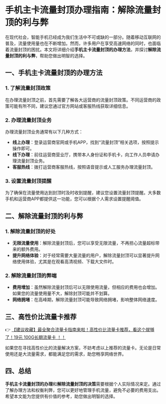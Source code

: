 # 手机主卡流量封顶办理指南：解除流量封顶的利与弊

在现代社会，智能手机已经成为我们生活中不可或缺的一部分。随着移动互联网的普及，流量使用量也在不断增加。然而，许多用户在享受高速网络的同时，也面临着流量封顶的困扰。本文将详细介绍**手机主卡流量封顶的办理方法**，并探讨**解除流量封顶的利与弊**，帮助您做出明智的选择。

## 一、手机主卡流量封顶的办理方法

### 1. 了解流量封顶政策
在办理流量封顶之前，首先需要了解各大运营商的流量封顶政策。不同运营商的政策可能有所不同，建议您通过官方网站或客服热线获取详细信息。

### 2. 办理流量封顶业务
办理流量封顶业务通常有以下几种方式：
- **线上办理**：登录运营商官网或手机APP，找到“流量封顶”相关选项，按照提示操作即可。
- **线下办理**：前往运营商营业厅，携带本人身份证和手机卡，向工作人员申请办理流量封顶业务。
- **客服热线**：拨打运营商客服热线，按照语音提示或人工服务办理流量封顶。

### 3. 设置流量封顶提醒
为了确保在流量使用达到封顶时及时收到提醒，建议您设置流量封顶提醒。大多数手机和运营商APP都提供这一功能，您可以根据个人需求设置提醒阈值。

## 二、解除流量封顶的利与弊

### 1. 解除流量封顶的好处
- **无限流量使用**：解除流量封顶后，您可以享受无限流量，不再担心流量超标带来的额外费用。
- **提升网络体验**：对于经常需要大量流量的用户，解除流量封顶可以显著提升网络使用体验，尤其是在观看高清视频、下载大文件时。

### 2. 解除流量封顶的弊端
- **费用增加**：虽然解除流量封顶后可以无限使用流量，但相应的费用也会增加。如果您的流量使用量不大，解除封顶可能并不划算。
- **网络拥堵**：在高峰期，解除流量封顶可能导致网络拥堵，影响整体网络速度。

## 三、高性价比流量卡推荐

👉 [【建议收藏】最全聚合流量卡指南来啦！高性价比流量卡推荐，看这个就够了！19元 100G长期流量卡 ！！](https://bit.ly/Liuliangka)

如果您在寻找高性价比的流量解决方案，不妨考虑以上推荐的流量卡。无论是日常使用还是大流量需求，都能满足您的需求，助您畅享网络世界。

## 四、总结

**手机主卡流量封顶的办理**和**解除流量封顶的决策**需要根据个人实际情况来定。通过了解办理方法和权衡利弊，您可以更好地管理手机流量，避免不必要的费用支出。希望本文能为您提供有价值的参考，助您做出明智的选择。
